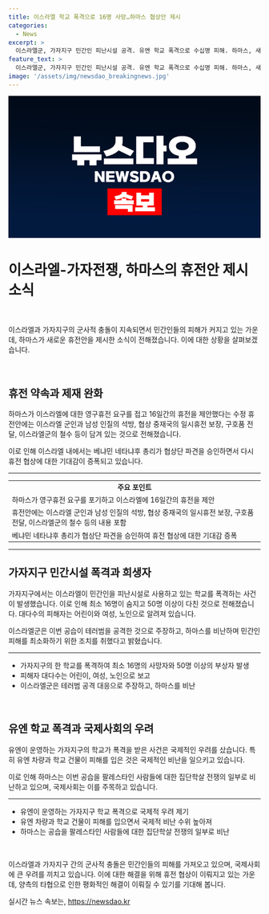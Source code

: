 ```yaml
---
title: 이스라엘 학교 폭격으로 16명 사망…하마스 협상안 제시
categories:
  - News
excerpt: >
  이스라엘군, 가자지구 민간인 피난시설 공격. 유엔 학교 폭격으로 수십명 피해. 하마스, 새 휴전안 제시. 가자 전쟁 9개월, 휴전 협상 재개. 이스라엘 인질석방 제안. 네타냐후 총리, 협상단 파견 승인. (150자)
feature_text: >
  이스라엘군, 가자지구 민간인 피난시설 공격. 유엔 학교 폭격으로 수십명 피해. 하마스, 새 휴전안 제시. 가자 전쟁 9개월, 휴전 협상 재개. 이스라엘 인질석방 제안. 네타냐후 총리, 협상단 파견 승인. (150자)
image: '/assets/img/newsdao_breakingnews.jpg'
---
```


<p><img src="/assets/img/newsdao_breakingnews.jpg" alt="firstkoreanews 속보" /></p>

<h1>이스라엘-가자전쟁, 하마스의 휴전안 제시 소식</h1>

<p data-ke-size="size16">&nbsp;</p>

<p data-ke-size="size16">이스라엘과 가자지구의 군사적 충돌이 지속되면서 민간인들의 피해가 커지고 있는 가운데, 하마스가 새로운 휴전안을 제시한 소식이 전해졌습니다. 이에 대한 상황을 살펴보겠습니다.</p>

<p data-ke-size="size16">&nbsp;</p>

<h2 data-ke-size="size26">휴전 약속과 제재 완화</h2>

<p data-ke-size="size16">하마스가 이스라엘에 대한 영구휴전 요구를 접고 16일간의 휴전을 제안했다는 수정 휴전안에는 이스라엘 군인과 남성 인질의 석방, 협상 중재국의 일시휴전 보장, 구호품 전달, 이스라엘군의 철수 등이 담겨 있는 것으로 전해졌습니다.</p>

<p data-ke-size="size16">이로 인해 이스라엘 내에서는 베냐민 네타냐후 총리가 협상단 파견을 승인하면서 다시 휴전 협상에 대한 기대감이 증폭되고 있습니다.</p>

<hr>

<table>
    <tr>
        <td style="text-align: center; height: 17px;"><b>주요 포인트</b></td>
    </tr>
    <tr>
        <td>하마스가 영구휴전 요구를 포기하고 이스라엘에 16일간의 휴전을 제안</td>
    </tr>
    <tr>
        <td>휴전안에는 이스라엘 군인과 남성 인질의 석방, 협상 중재국의 일시휴전 보장, 구호품 전달, 이스라엘군의 철수 등의 내용 포함</td>
    </tr>
    <tr>
        <td>베냐민 네타냐후 총리가 협상단 파견을 승인하여 휴전 협상에 대한 기대감 증폭</td>
    </tr>
</table>

<hr>

<h2 data-ke-size="size26">가자지구 민간시설 폭격과 희생자</h2>

<p data-ke-size="size16">가자지구에서는 이스라엘이 민간인을 피난시설로 사용하고 있는 학교를 폭격하는 사건이 발생했습니다. 이로 인해 최소 16명이 숨지고 50명 이상이 다친 것으로 전해졌습니다. 대다수의 피해자는 어린이와 여성, 노인으로 알려져 있습니다.</p>

<p data-ke-size="size16">이스라엘군은 이번 공습이 테러범을 공격한 것으로 주장하고, 하마스를 비난하며 민간인 피해를 최소화하기 위한 조치를 취했다고 밝혔습니다.</p>

<hr>

<ul>
    <li>가자지구의 한 학교를 폭격하여 최소 16명의 사망자와 50명 이상의 부상자 발생</li>
    <li>피해자 대다수는 어린이, 여성, 노인으로 보고</li>
    <li>이스라엘군은 테러범 공격 대응으로 주장하고, 하마스를 비난</li>
</ul>

<p data-ke-size="size16">&nbsp;</p>

<h2 data-ke-size="size26">유엔 학교 폭격과 국제사회의 우려</h2>

<p data-ke-size="size16">유엔이 운영하는 가자지구의 학교가 폭격을 받은 사건은 국제적인 우려를 샀습니다. 특히 유엔 차량과 학교 건물이 피해를 입은 것은 국제적인 비난을 일으키고 있습니다.</p>

<p data-ke-size="size16">이로 인해 하마스는 이번 공습을 팔레스타인 사람들에 대한 집단학살 전쟁의 일부로 비난하고 있으며, 국제사회는 이를 주목하고 있습니다.</p>

<hr>

<ul>
    <li>유엔이 운영하는 가자지구 학교 폭격으로 국제적 우려 제기</li>
    <li>유엔 차량과 학교 건물이 피해를 입으면서 국제적 비난 수위 높아져</li>
    <li>하마스는 공습을 팔레스타인 사람들에 대한 집단학살 전쟁의 일부로 비난</li>
</ul>

<p data-ke-size="size16">&nbsp;</p>

<p data-ke-size="size16">이스라엘과 가자지구 간의 군사적 충돌은 민간인들의 피해를 가져오고 있으며, 국제사회에 큰 우려를 끼치고 있습니다. 이에 대한 해결을 위해 휴전 협상이 이뤄지고 있는 가운데, 양측의 타협으로 인한 평화적인 해결이 이뤄질 수 있기를 기대해 봅니다.</p>
실시간 뉴스 속보는, <a href="https://newsdao.kr" rel="dofollow">https://newsdao.kr</a>


